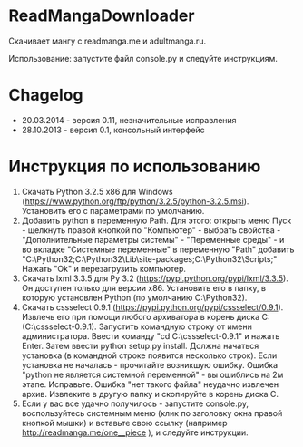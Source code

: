 ReadMangaDownloader
===================

Скачивает мангу с readmanga.me и adultmanga.ru.

Использование: запустите файл console.py и следуйте инструкциям.

Chagelog
===================
 - 20.03.2014 - версия 0.11, незначительные исправления
 - 28.10.2013 - версия 0.1, консольный интерфейс

Инструкция по использованию
===================
1. Скачать Python 3.2.5 х86 для Windows (https://www.python.org/ftp/python/3.2.5/python-3.2.5.msi). Установить его с параметрами по умолчанию.
2. Добавить python в переменную Path. Для этого: открыть меню Пуск - щелкнуть правой кнопкой по "Компьютер" - выбрать свойства - "Дополнительные параметры системы" - "Переменные среды" - и во вкладке "Системные переменные" в переменную "Path" добавить "C:\Python32;C:\Python32\Lib\site-packages\;C:\Python32\Scripts\;" Нажать "Ok" и перезагрузить компьютер.
3. Скачать lxml 3.3.5 для Py 3.2 (https://pypi.python.org/pypi/lxml/3.3.5). Он доступен только для версии x86. Установить его в папку, в которую установлен Python (по умолчанию C:\Python32). 
4. Скачать cssselect 0.9.1 (https://pypi.python.org/pypi/cssselect/0.9.1). Извлечь его при помощи любого архиватора в корень диска C: (C:\cssselect-0.9.1). Запустить командную строку от имени администратора. Ввести команду "cd C:\cssselect-0.9.1" и нажать Enter. Затем ввести python setup.py install. Должна начаться установка (в командной строке появится несколько строк).
Если установка не началась - прочитайте возникшую ошибку. 
Ошибка "python не является системной переменной" - вы ошиблись на 2м этапе. Исправьте.
Ошибка "нет такого файла" неудачно извлечен архив. Извлеките в другую папку и скопируйте в корень диска C.
5. Если у вас все удачно получилось - запустите console.py, воспользуйтесь системным меню (клик по заголовку окна правой кнопкой мышки) и вставьте свою ссылку (например http://readmanga.me/one__piece ), и следуйте инструкции.
